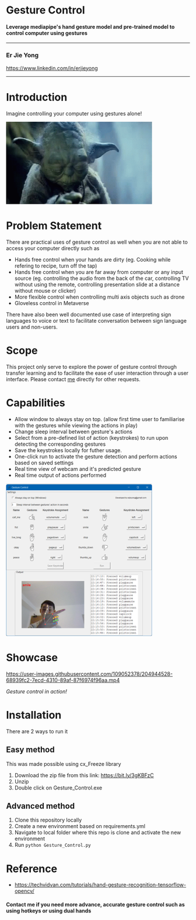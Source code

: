 # Gesture Control
#### Leverage mediapipe's hand gesture model and pre-trained model to control computer using gestures
---

### Er Jie Yong
https://www.linkedin.com/in/erjieyong

---

# Introduction
Imagine controlling your computer using gestures alone!

<img src="Images\README\yoda-the-force.gif" width=400/>

# Problem Statement
There are practical uses of gesture control as well when you are not able to access your computer directly such as
- Hands free control when your hands are dirty (eg. Cooking while refering to recipe, turn off the tap)
- Hands free control when you are far away from computer or any input source (eg. controlling the audio from the back of the car, controlling TV without using the remote, controlling presentation slide at a distance without mouse or clicker)
- More flexible control when controlling multi axis objects such as drone
- Gloveless control in Metaverse

There have also been well documented use case of interpreting sign languages to voice or text to facilitate conversation between sign language users and non-users.

# Scope
This project only serve to explore the power of gesture control through transfer learning and to facilitate the ease of user interaction through a user interface. Please contact [me](erjieyong@gmail.com) directly for other requests.

# Capabilities
- Allow window to always stay on top. (allow first time user to familiarise with the gestures while viewing the actions in play)
- Change sleep interval between gesture's actions
- Select from a pre-defined list of action (keystrokes) to run upon detecting the corresponding gestures
- Save the keystrokes locally for futher usage. 
- One-click run to activate the gesture detection and perform actions based on saved settings
- Real time view of webcam and it's predicted gesture
- Real time output of actions performed

<img src="Images\README\Screenshot.png" width=400/><br>


# Showcase


https://user-images.githubusercontent.com/109052378/204944528-68939fc2-7ecd-4310-89af-87f6974f96aa.mp4


<i>Gesture control in action!</i>

# Installation
There are 2 ways to run it

## Easy method
This was made possible using cx_Freeze library
1) Download the zip file from this link: https://bit.ly/3gKBFzC
2) Unzip
3) Double click on Gesture_Control.exe

## Advanced method
1) Clone this repository locally
2) Create a new environment based on requirements.yml
3) Navigate to local folder where this repo is clone and activate the new environment
4) Run `python Gesture_Control.py`

# Reference
- https://techvidvan.com/tutorials/hand-gesture-recognition-tensorflow-opencv/

#### Contact me if you need more advance, accurate gesture control such as using hotkeys or using dual hands
